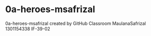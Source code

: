 # 0a-heroes-msafrizal
0a-heroes-msafrizal created by GitHub Classroom
MaulanaSafrizal
1301154338
IF-39-02
